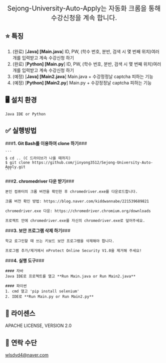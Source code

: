 <p align='center' style='font-size:150%'>Sejong-University-Auto-Apply는 자동화 크롬을 통해 수강신청을 계속 합니다.</p>

## :star: 특징
1. (완료) [**Java]      [Main.java**]     ID, PW, (학수 번호, 분반, 검색 시 몇 번째 위치)여러 개를 입력받고 계속 수강신청 하기
2. (완료) [**Python]    [Main.py**]       ID, PW, (학수 번호, 분반, 검색 시 몇 번째 위치)여러 개를 입력받고 계속 수강신청 하기
3. (예정) [**Java]      [Main2.java**]    Main.java + 수강정정날 captcha 피하는 기능
4. (예정) [**Python]    [Main2.py**]      Main.py + 수강정정날 captcha 피하는 기능 

## :desktop_computer: 설치 환경
    Java IDE or Python


## :white_check_mark: 실행방법

###**1.  Git Bash를 이용하여 clone 하기**###
   
    ```
    $ cd .. (C 드라이브가 나올 때까지)
    $ git clone https://github.com/jinyong3512/Sejong-University-Auto-Apply.git
    ```


###**2.  chromedriver 다운 받기**###

    본인 컴퓨터의 크롬 버전을 확인한 후 chromedriver.exe를 다운로드합니다.

    크롬 버전 확인 방법: https://blog.naver.com/kiddwannabe/221539689821

    chromedriver.exe 다운: https://chromedriver.chromium.org/downloads

    프로젝트 안에 chromedriver.exe를 자신의 chromedriver.exe로 덮어주세요.


###**3.  보안 프로그램 삭제 하기**###

    학교 로그인할 때 쓰는 키보드 보안 프로그램을 삭제해야 합니다.

    프로그램 추가/제거에서 nProtect Online Security V1.0을 제거해 주세요!


###**4.  실행 도구**###

    #### 자바  
    Java IDE로 프로젝트를 열고 **Run Main.java or Run Main2.java**

    #### 파이썬  
    1. cmd 열고 'pip install selenium'
    2. IDE로 **Run Main.py or Run Main2.py**




## :page_with_curl: 라이센스
APACHE LICENSE, VERSION 2.0

## 📧 연락 수단
wlsdyd4@naver.com
